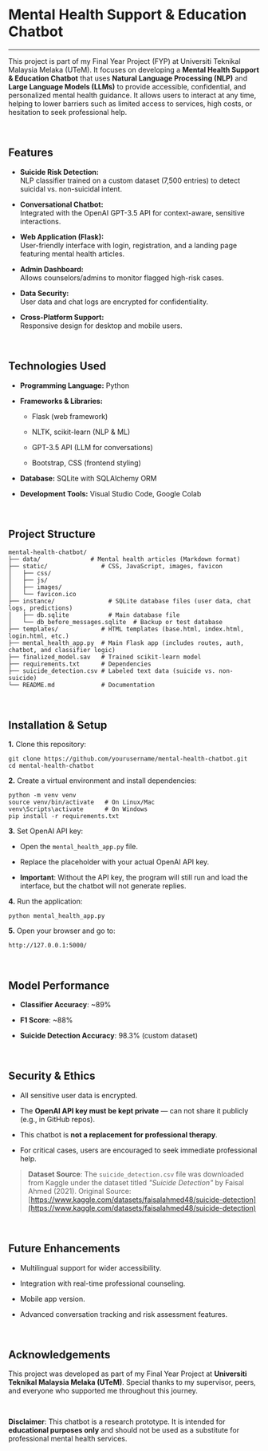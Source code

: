 # Mental Health Support & Education Chatbot
---
This project is part of my Final Year Project (FYP) at Universiti Teknikal Malaysia Melaka (UTeM). It focuses on developing a **Mental Health Support & Education Chatbot** that uses **Natural Language Processing (NLP)** and **Large Language Models (LLMs)** to provide accessible, confidential, and personalized mental health guidance. It allows users to interact at any time, helping to lower barriers such as limited access to services, high costs, or hesitation to seek professional help.

<br>

## Features

* **Suicide Risk Detection:** <br> NLP classifier trained on a custom dataset (7,500 entries) to detect suicidal vs. non-suicidal intent.

* **Conversational Chatbot:** <br> Integrated with the OpenAI GPT-3.5 API for context-aware, sensitive interactions.

* **Web Application (Flask):** <br> User-friendly interface with login, registration, and a landing page featuring mental health articles.

* **Admin Dashboard:** <br> Allows counselors/admins to monitor flagged high-risk cases.

* **Data Security:** <br> User data and chat logs are encrypted for confidentiality.

* **Cross-Platform Support:** <br> Responsive design for desktop and mobile users.

<br>

## Technologies Used
* **Programming Language:** Python

* **Frameworks & Libraries:**

  * Flask (web framework)
  
  * NLTK, scikit-learn (NLP & ML)
  
  * GPT-3.5 API (LLM for conversations)
  
  * Bootstrap, CSS (frontend styling)

* **Database:** SQLite with SQLAlchemy ORM

* **Development Tools:** Visual Studio Code, Google Colab

<br>

## Project Structure
```
mental-health-chatbot/
├── data/              # Mental health articles (Markdown format)
├── static/               # CSS, JavaScript, images, favicon
│   ├── css/
│   ├── js/
│   ├── images/
│   └── favicon.ico
├── instance/               # SQLite database files (user data, chat logs, predictions)
│   ├── db.sqlite           # Main database file
│   └── db_before_messages.sqlite  # Backup or test database
├── templates/            # HTML templates (base.html, index.html, login.html, etc.)
├── mental_health_app.py  # Main Flask app (includes routes, auth, chatbot, and classifier logic)
├── finalized_model.sav   # Trained scikit-learn model
├── requirements.txt      # Dependencies
├── suicide_detection.csv # Labeled text data (suicide vs. non-suicide)
└── README.md             # Documentation

```
<br>

## Installation & Setup

**1.** Clone this repository:
```
git clone https://github.com/yourusername/mental-health-chatbot.git
cd mental-health-chatbot
```
**2.** Create a virtual environment and install dependencies:
```
python -m venv venv
source venv/bin/activate   # On Linux/Mac
venv\Scripts\activate      # On Windows
pip install -r requirements.txt
```
**3.** Set OpenAI API key:
* Open the ```mental_health_app.py``` file.

* Replace the placeholder with your actual OpenAI API key.

* **Important**: Without the API key, the program will still run and load the interface, but the chatbot will not generate replies.

**4.** Run the application:
```
python mental_health_app.py
```
**5.** Open your browser and go to:
```
http://127.0.0.1:5000/
```
<br>

## Model Performance

* **Classifier Accuracy**: ~89%

* **F1 Score**: ~88%

* **Suicide Detection Accuracy**: 98.3% (custom dataset)

<br>

## Security & Ethics

* All sensitive user data is encrypted.

* The **OpenAI API key must be kept private** — can not share it publicly (e.g., in GitHub repos).

* This chatbot is **not a replacement for professional therapy**.

* For critical cases, users are encouraged to seek immediate professional help.
 
> **Dataset Source**: The `suicide_detection.csv` file was downloaded from Kaggle under the dataset titled *"Suicide Detection"* by Faisal Ahmed (2021). Original Source: [https://www.kaggle.com/datasets/faisalahmed48/suicide-detection](https://www.kaggle.com/datasets/faisalahmed48/suicide-detection)   

<br>

## Future Enhancements

* Multilingual support for wider accessibility.

* Integration with real-time professional counseling.

* Mobile app version.

* Advanced conversation tracking and risk assessment features.

<br>

## Acknowledgements

This project was developed as part of my Final Year Project at **Universiti Teknikal Malaysia Melaka (UTeM)**.
Special thanks to my supervisor, peers, and everyone who supported me throughout this journey.

<br>

**Disclaimer**: This chatbot is a research prototype. It is intended for **educational purposes only** and should not be used as a substitute for professional mental health services.

<br>
